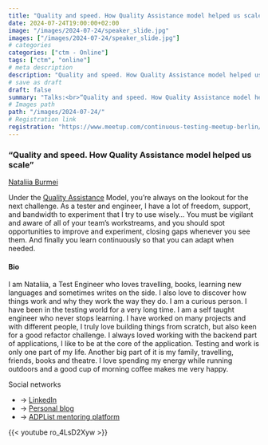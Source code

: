```yaml
---
title: "Quality and speed. How Quality Assistance model helped us scale"
date: 2024-07-24T19:00:00+02:00
image: "/images/2024-07-24/speaker_slide.jpg"
images: ["/images/2024-07-24/speaker_slide.jpg"]
# categories
categories: ["ctm - Online"]
tags: ["ctm", "online"]
# meta description
description: "Quality and speed. How Quality Assistance model helped us scale"
# save as draft
draft: false
summary: "Talks:<br>“Quality and speed. How Quality Assistance model helped us scale” (Nataliia Burmei)"
# Images path
path: "/images/2024-07-24/"
# Registration link
registration: "https://www.meetup.com/continuous-testing-meetup-berlin/events/302198512"
---
```

### “Quality and speed. How Quality Assistance model helped us scale”

[Nataliia Burmei](https://www.linkedin.com/in/nataliiaburmei)

Under the [Quality Assistance](https://www.atlassian.com/inside-atlassian/software-QA-skills) Model, you’re always on the lookout for the next challenge. As a tester and engineer, I have a lot of freedom, support, and bandwidth to experiment that I try to use wisely… You must be vigilant and aware of all of your team’s workstreams, and you should spot opportunities to improve and experiment, closing gaps whenever you see them. And finally you learn continuously so that you can adapt when needed.

#### Bio

I am Nataliia, a Test Engineer who loves travelling, books, learning new languages and sometimes writes on the side. I also love to discover how things work and why they work the way they do. I am a curious person. I have been in the testing world for a very long time. I am a self taught engineer who never stops learning. I have worked on many projects and with different people, I truly love building things from scratch, but also keen for a good refactor challenge. I always loved working with the backend part of applications, I like to be at the core of the application. Testing and work is only one part of my life. Another big part of it is my family, travelling, friends, books and theatre. I love spending my energy while running outdoors and a good cup of morning coffee makes me very happy.

Social networks

- <i class="fa fa-linkedin"></i> -> [LinkedIn](https://www.linkedin.com/in/nataliiaburmei)
- <i class="fa fa-code"></i> -> [Personal blog](https://theroundaboutcafe.com)
- <i class="fa fa-comments"></i> -> [ADPList mentoring platform](https://adplist.org/mentors/nataliia-burmei)

{{< youtube ro_4LsD2Xyw  >}}
